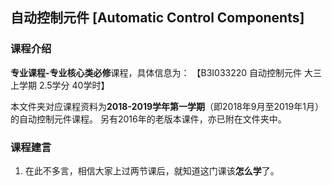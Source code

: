 ## 自动控制元件 [Automatic Control Components]

### 课程介绍

**专业课程-专业核心类必修**课程，具体信息为：
【B3I033220 自动控制元件 大三上学期 2.5学分 40学时】

本文件夹对应课程资料为**2018-2019学年第一学期**（即2018年9月至2019年1月）的自动控制元件课程。
另有2016年的老版本课件，亦已附在文件夹中。

### 课程建言

1. 在此不多言，相信大家上过两节课后，就知道这门课该**怎么学**了。
